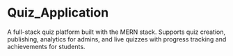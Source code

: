# Quiz_Application
A full-stack quiz platform built with the MERN stack. Supports quiz creation, publishing, analytics for admins, and live quizzes with progress tracking and achievements for students.
